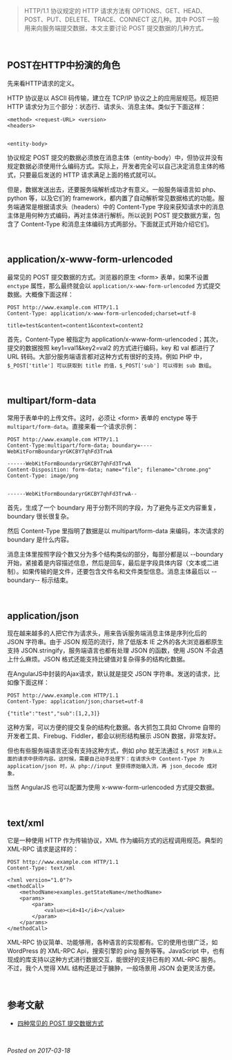 > HTTP/1.1 协议规定的 HTTP 请求方法有 OPTIONS、GET、HEAD、POST、PUT、DELETE、TRACE、CONNECT 这几种。其中 POST 一般用来向服务端提交数据，本文主要讨论 POST 提交数据的几种方式。

&nbsp;

## POST在HTTP中扮演的角色

先来看HTTP请求的定义。

HTTP 协议是以 ASCII 码传输，建立在 TCP/IP 协议之上的应用层规范。规范把 HTTP 请求分为三个部分：状态行、请求头、消息主体。类似于下面这样：

```
<method> <request-URL> <version>
<headers>


<entity-body>
```

协议规定 POST 提交的数据必须放在消息主体（entity-body）中，但协议并没有规定数据必须使用什么编码方式。实际上，开发者完全可以自己决定消息主体的格式，只要最后发送的 HTTP 请求满足上面的格式就可以。

但是，数据发送出去，还要服务端解析成功才有意义。一般服务端语言如 php、python 等，以及它们的 framework，都内置了自动解析常见数据格式的功能。服务端通常是根据请求头（headers）中的 Content-Type 字段来获知请求中的消息主体是用何种方式编码，再对主体进行解析。所以说到 POST 提交数据方案，包含了 Content-Type 和消息主体编码方式两部分。下面就正式开始介绍它们。

&nbsp;

## application/x-www-form-urlencoded

最常见的 POST 提交数据的方式。浏览器的原生 &lt;form&gt; 表单，如果不设置 `enctype` 属性，那么最终就会以 `application/x-www-form-urlencoded` 方式提交数据。大概像下面这样：

```
POST http://www.example.com HTTP/1.1
Content-Type: application/x-www-form-urlencoded;charset=utf-8

title=test&content=content1&context=content2
```

首先，Content-Type 被指定为 application/x-www-form-urlencoded；其次，提交的数据按照 key1=val1&key2=val2 的方式进行编码，key 和 val 都进行了 URL 转码。大部分服务端语言都对这种方式有很好的支持。例如 PHP 中，`$_POST['title'] 可以获取到 title 的值，$_POST['sub'] 可以得到 sub 数组`。

&nbsp;

## multipart/form-data

常用于表单中的上传文件。这时，必须让 &lt;form&gt; 表单的 enctype 等于 `multipart/form-data`。直接来看一个请求示例：
```
POST http://www.example.com HTTP/1.1
Content-Type:multipart/form-data; boundary=----WebKitFormBoundaryrGKCBY7qhFd3TrwA

------WebKitFormBoundaryrGKCBY7qhFd3TrwA
Content-Disposition: form-data; name="file"; filename="chrome.png"
Content-Type: image/png


------WebKitFormBoundaryrGKCBY7qhFd3TrwA--
```

首先，生成了一个 boundary 用于分割不同的字段，为了避免与正文内容重复，boundary 很长很复杂。

然后 Content-Type 里指明了数据是以 multipart/form-data 来编码，本次请求的 boundary 是什么内容。

消息主体里按照字段个数又分为多个结构类似的部分，每部分都是以 --boundary 开始，紧接着是内容描述信息，然后是回车，最后是字段具体内容（文本或二进制）。如果传输的是文件，还要包含文件名和文件类型信息。消息主体最后以 --boundary-- 标示结束。

&nbsp;

## application/json

现在越来越多的人把它作为请求头，用来告诉服务端消息主体是序列化后的 JSON 字符串。由于 JSON 规范的流行，除了低版本 IE 之外的各大浏览器都原生支持 JSON.stringify，服务端语言也都有处理 JSON 的函数，使用 JSON 不会遇上什么麻烦。JSON 格式还能支持比键值对复杂得多的结构化数据。

在AngularJS中封装的Ajax请求，默认就是提交 JSON 字符串。发送的请求，比如像下面这样：

```
POST http://www.example.com HTTP/1.1
Content-Type: application/json;charset=utf-8

{"title":"test","sub":[1,2,3]}
```

这种方案，可以方便的提交复杂的结构化数据。各大抓包工具如 Chrome 自带的开发者工具、Firebug、Fiddler，都会以树形结构展示 JSON 数据，非常友好。

但也有些服务端语言还没有支持这种方式，例如 php 就无法通过 `$_POST 对象从上面的请求中获得内容。这时候，需要自己动手处理下：在请求头中 Content-Type 为 application/json 时，从 php://input 里获得原始输入流，再 json_decode 成对象。`

当然 AngularJS 也可以配置为使用 x-www-form-urlencoded 方式提交数据。

&nbsp;

## text/xml

它是一种使用 HTTP 作为传输协议，XML 作为编码方式的远程调用规范。典型的 XML-RPC 请求是这样的：

```
POST http://www.example.com HTTP/1.1
Content-Type: text/xml

<?xml version="1.0"?>
<methodCall>
    <methodName>examples.getStateName</methodName>
    <params>
        <param>
            <value><i4>41</i4></value>
        </param>
    </params>
</methodCall>
```

XML-RPC 协议简单、功能够用，各种语言的实现都有。它的使用也很广泛，如 WordPress 的 XML-RPC Api，搜索引擎的 ping 服务等等。JavaScript 中，也有现成的库支持以这种方式进行数据交互，能很好的支持已有的 XML-RPC 服务。不过，我个人觉得 XML 结构还是过于臃肿，一般场景用 JSON 会更灵活方便。

&nbsp;

## 参考文献

- [四种常见的 POST 提交数据方式](https://imququ.com/post/four-ways-to-post-data-in-http.html)


&nbsp;

*Posted on 2017-03-18*

